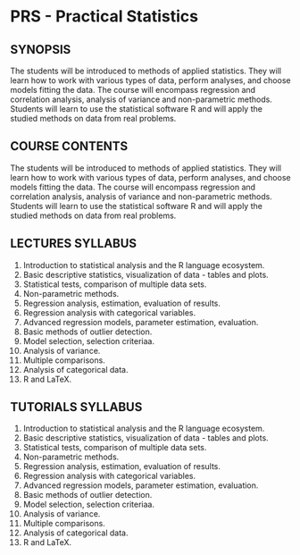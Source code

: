# PRS - Practical Statistics

## SYNOPSIS
The students will be introduced to methods of applied statistics. They will learn how to work with various types of data, perform analyses, and choose models fitting the data. The course will encompass regression and correlation analysis, analysis of variance and non-parametric methods. Students will learn to use the statistical software R and will apply the studied methods on data from real problems.

## COURSE CONTENTS
The students will be introduced to methods of applied statistics. They will learn how to work with various types of data, perform analyses, and choose models fitting the data. The course will encompass regression and correlation analysis, analysis of variance and non-parametric methods. Students will learn to use the statistical software R and will apply the studied methods on data from real problems.

## LECTURES SYLLABUS
1. Introduction to statistical analysis and the R language ecosystem.
2. Basic descriptive statistics, visualization of data - tables and plots.
3. Statistical tests, comparison of multiple data sets.
4. Non-parametric methods.
5. Regression analysis, estimation, evaluation of results.
6. Regression analysis with categorical variables.
7. Advanced regression models, parameter estimation, evaluation.
8. Basic methods of outlier detection.
9. Model selection, selection criteriaa.
10. Analysis of variance.
11. Multiple comparisons.
12. Analysis of categorical data.
13. R and LaTeX.


## TUTORIALS SYLLABUS
1. Introduction to statistical analysis and the R language ecosystem.
2. Basic descriptive statistics, visualization of data - tables and plots.
3. Statistical tests, comparison of multiple data sets.
4. Non-parametric methods.
5. Regression analysis, estimation, evaluation of results.
6. Regression analysis with categorical variables.
7. Advanced regression models, parameter estimation, evaluation.
8. Basic methods of outlier detection.
9. Model selection, selection criteriaa.
10. Analysis of variance.
11. Multiple comparisons.
12. Analysis of categorical data.
13. R and LaTeX.